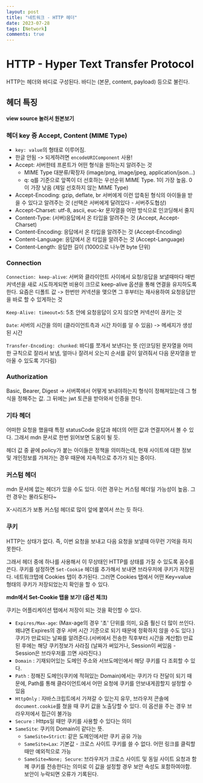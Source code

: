 ```yaml
---
layout: post
title: "네트워크 - HTTP 헤더"
date: 2023-07-28
tags: [Network]
comments: true
---
```


# HTTP - Hyper Text Transfer Protocol

HTTP는 헤더와 바디로 구성된다. 바디는 (본문, content, payload) 등으로 불린다.

## 헤더 특징

**view source 눌러서 원본보기**

### 헤더 key 중 Accept, Content (MIME Type)

- `key: value`의 형태로 이루어짐.
- 한글 안됨 -> 되게하려면 `encodeURIComponent` 사용!
- Accept: 서버한테 프론트가 어떤 형식을 원하는지 알려주는 것
  - MIME Type 대분류/확장자 (image/png, image/jpeg, application/json...)
  - q: q를 기준으로 앞쪽이 더 선호하는 우선순위 MIME Type. 1이 가장 높음. 0이 가장 낮음 (제일 선호하지 않는 MIME Type)
- Accept-Encoding: gzip, deflate, br 서버에게 이런 압축된 형식의 아이들을 받을 수 있다고 알려주는 것 (선택은 서버에게 달려있다 - 서버주도협상)
- Accept-Charset: utf-8, ascii, euc-kr 문자열을 어떤 방식으로 인코딩해서 줄지
- Content-Type: (서버)응답에서 온 타입을 알려주는 것 (Accept, Accept-Charset)
- Content-Encoding: 응답에서 온 타입을 알려주는 것 (Accept-Encoding)
- Content-Language: 응답에서 온 타입을 알려주는 것 (Accept-Language)
- Content-Length: 응답한 길이 (1000으로 나누면 byte 단위)

### Connection

`Connection: keep-alive`: 서버와 클라이언트 사이에서 요청/응답을 보낼때마다 매번 커넥션을 새로 시도하게되면 비용이 크므로 keep-alive 옵션을 통해 연결을 유지하도록 한다. 요즘은 디폴트 값 -> 한번만 커넥션을 맺으면 그 후부터는 재사용하여 요청응답만을 바로 할 수 있게하는 것

`Keep-Alive: timeout=5`: 5초 안에 요청응답이 오지 않으면 커넥션이 끊키는 것

`Date`: 서버의 시간을 의미 (클라이언트측과 시간 차이를 알 수 있음) -> 메세지가 생성된 시간

`Transfer-Encoding: chunked`: 바디를 쪼개서 보낸다는 뜻 (인코딩된 문자열을 어떠한 규칙으로 잘라서 보냄, 얼마나 잘려서 오는지 순서를 같이 알려줘서 다음 문자열을 받아올 수 있도록 기다림)

### Authorization

Basic, Bearer, Digest -> 서버쪽에서 어떻게 보내야하는지 형식이 정해져있는데 그 형식을 정해주는 값. 그 뒤에는 jwt 토큰을 받아와서 인증을 한다.

### 기타 헤더

어떠한 요청을 했을때 특정 statusCode 응답과 헤더의 어떤 값과 연결지어서 볼 수 있다.
그래서 mdn 문서로 한번 읽어보면 도움이 될 듯.

헤더 값 중 끝에 policy가 붙는 아이들은 정책을 의미하는데, 현재 사이트에 대한 정보 및 개인정보를 가져가는 경우 때문에 지속적으로 추가가 되는 중이다.

### 커스텀 헤더

mdn 문서에 없는 헤더가 있을 수도 있다. 이런 경우는 커스텀 헤더일 가능성이 높음. 그런 경우는 몰라도된다~

X-시리즈가 보통 커스텀 헤더로 많이 앞에 붙여서 쓰는 듯 하다.

### 쿠키

HTTP는 상태가 없다. 즉, 이번 요청을 보내고 다음 요청을 보낼때 아무런 기억을 하지 못한다.

그래서 헤더 중에 하나를 사용해서 이 무상태인 HTTP를 상태를 가질 수 있도록 꼼수를 쓴다.
쿠키를 설정하면 `Set-Cookie` 헤더를 추가해서 보내면 브라우저에 쿠키가 저장된다. 네트워크탭에 Cookies 탭이 추가된다. 그러면 Cookies 탭에서 어떤 Key=value 형태의 쿠키가 저장되었는지 확인을 할 수 있다.

**mdn에서 Set-Cookie 탭을 보기! (옵션 체크)**

쿠키는 어플리케이션 탭에서 저장이 되는 것을 확인할 수 있다.

- `Expires/Max-age`: (Max-age의 경우 '초' 단위를 의미, 요즘 훨신 더 많이 쓰인다. 왜냐면 Expires의 경우 서버 시간 기준으로 되기 때문에 정확하지 않을 수도 있다.) 쿠키가 만료되는 날짜를 알려준다.(서버에서 전송한 직후부터 시간을 계산함) 만료된 후에는 해당 쿠키정보가 사라짐 (날짜가 써있거나, Session이 써있음 - Session은 브라우저를 끄면 사라진다.)
- `Domain` : 기재되어있는 도메인 주소와 서브도메인에서 해당 쿠키를 다 조회할 수 있다.
- `Path` : 정해진 도메인(쿠키에 적혀있는 Domain)에서는 쿠키가 다 전달이 되기 때문에, Path를 통해 클라이언트에서 어떤 요청에 쿠키를 안보내게끔할지 설정할 수 있음
- `HttpOnly` : 자바스크립트에서 가져갈 수 있는지 유무, 브라우저 콘솔에 `document.cookie`를 쳤을 때 쿠키 값을 노출당할 수 있다. 이 옵션을 주는 경우 브라우저에서 접근이 불가능
- `Secure` : Https일 때만 쿠키를 사용할 수 있다는 의미
- `SameSite`: 쿠키의 Domain이 같다는 뜻.
  - `SameSite=Strict`: 같은 도메인에서만 쿠키 공유 가능
  - `SameSite=Lax`: 기본값 - 크로스 사이트 쿠키를 쓸 수 없다. 어떤 링크를 클릭할 때만 예외적으로 가능
  - `SameSite=None; Secure`: 브라우저가 크로스 사이트 및 동일 사이트 요청과 함께 쿠키를 전송한다는 의미로 이 값을 설정할 경우 보안 속성도 포함하여야함. 보안이 누락되면 오류가 기록된다.
